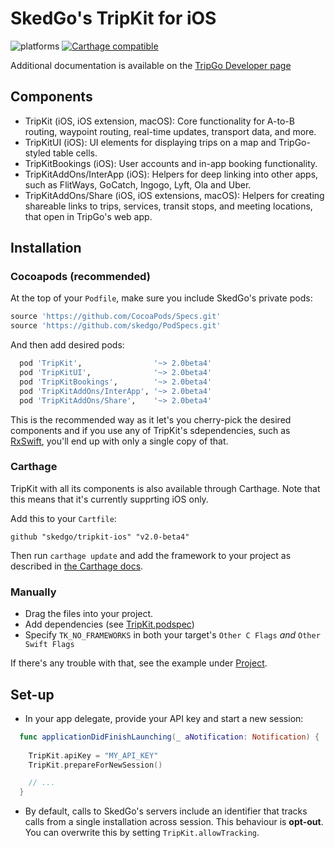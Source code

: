 # SkedGo's TripKit for iOS

![platforms](https://img.shields.io/badge/platforms-iOS%20%7C%20macOS%20%7C%20watchOS-333333.svg) [![Carthage compatible](https://img.shields.io/badge/Carthage-compatible-4BC51D.svg?style=flat)](https://github.com/Carthage/Carthage)

Additional documentation is available on the [TripGo Developer page](http://skedgo.github.io/tripgo-api/site/)

## Components

- TripKit (iOS, iOS extension, macOS): Core functionality for A-to-B routing, waypoint routing, real-time updates, transport data, and more.
- TripKitUI (iOS): UI elements for displaying trips on a map and TripGo-styled table cells.
- TripKitBookings (iOS): User accounts and in-app booking functionality.
- TripKitAddOns/InterApp (iOS): Helpers for deep linking into other apps, such as FlitWays, GoCatch, Ingogo, Lyft, Ola and Uber.
- TripKitAddOns/Share (iOS, iOS extensions, macOS): Helpers for creating shareable links to trips, services, transit stops, and meeting locations, that open in TripGo's web app.

## Installation

### Cocoapods (recommended)

At the top of your `Podfile`, make sure you include SkedGo's private pods:

```ruby
source 'https://github.com/CocoaPods/Specs.git'
source 'https://github.com/skedgo/PodSpecs.git'
```

And then add desired pods:

```ruby
  pod 'TripKit',                '~> 2.0beta4'
  pod 'TripKitUI',              '~> 2.0beta4'
  pod 'TripKitBookings',        '~> 2.0beta4'
  pod 'TripKitAddOns/InterApp', '~> 2.0beta4'
  pod 'TripKitAddOns/Share',    '~> 2.0beta4'
```

This is the recommended way as it let's you cherry-pick the desired components and if you use any of TripKit's sdependencies, such as [RxSwift](https://github.com/ReactiveX/RxSwift), you'll end up with only a single copy of that.

### Carthage

TripKit with all its components is also available through Carthage. Note that this means that it's currently supprting iOS only.

Add this to your `Cartfile`:

```
github "skedgo/tripkit-ios" "v2.0-beta4"
```

Then run `carthage update` and add the framework to your project as described in [the Carthage docs](https://github.com/Carthage/Carthage).

### Manually

- Drag the files into your project.
- Add dependencies (see [TripKit.podspec](TripKit.podspec))
- Specify `TK_NO_FRAMEWORKS` in both your target's `Other C Flags` *and* `Other Swift Flags`

If there's any trouble with that, see the example under [Project](Project).

## Set-up

- In your app delegate, provide your API key and start a new session:

```swift
  func applicationDidFinishLaunching(_ aNotification: Notification) {
    
    TripKit.apiKey = "MY_API_KEY"
    TripKit.prepareForNewSession()

    // ...
  }
```

- By default, calls to SkedGo's servers include an identifier that tracks calls from a single installation across session. This behaviour is **opt-out**. You can overwrite this by setting `TripKit.allowTracking`.
